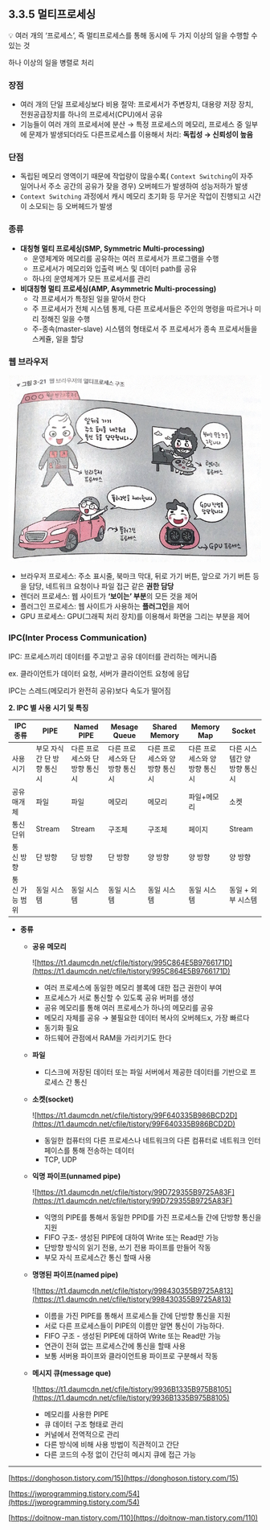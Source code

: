 
## 3.3.5 멀티프로세싱

<aside>
💡 여러 개의 ‘프로세스’, 즉 멀티프로세스를 통해 동시에 두 가지 이상의 일을 수행할 수 있는 것

</aside>

하나 이상의 일을 병렬로 처리

### 장점

- 여러 개의 단일 프로세싱보다 비용 절약: 프로세서가 주변장치, 대용량 저장 장치, 전원공급장치를 하나의 프로세서(CPU)에서 공유
- 기능들이 여러 개의 프로세서에 분산 → 특정 프로세스의 메모리, 프로세스 중 일부에 문제가 발생되더라도 다른프로세스를 이용해서 처리: **독립성 → 신뢰성이 높음**

### 단점

- 독립된 메모리 영역이기 때문에 작업량이 많을수록( `Context Switching`이 자주 일어나서 주소 공간의 공유가 잦을 경우) 오버헤드가 발생하여 성능저하가 발생
- `Context Switching` 과정에서 캐시 메모리 초기화 등 무거운 작업이 진행되고 시간이 소모되는 등 오버헤드가 발생

### 종류

- **대칭형 멀티 프로세싱(SMP, Symmetric Multi-processing)**
    - 운영체계와 메모리를 공유하는 여러 프로세서가 프로그램을 수행
    - 프로세서가 메모리와 입출력 버스 및 데이터 path를 공유
    - 하나의 운영체계가 모든 프로세서를 관리
- **비대칭형 멀티 프로세싱(AMP, Asymmetric Multi-processing)**
    - 각 프로세서가 특정된 일을 맡아서 한다
    - 주 프로세서가 전체 시스템 통제, 다른 프로세서들은 주인의 명령을 따르거나 미리 정해진 일을 수행
    - 주-종속(master-slave) 시스템의 형태로서 주 프로세서가 종속 프로세서들을 스케쥴, 일을 할당

### 웹 브라우저

![C736D489-C491-45B7-AA5C-25BA9E3168EE.jpeg](./img/ch3.3.5_1.jpeg)

- 브라우저 프로세스: 주소 표시줄, 북마크 막대, 뒤로 가기 버튼, 앞으로 가기 버튼 등을 담당, 네트워크 요청이나 파일 접근 같은 **권한 담당**
- 렌더러 프로세스: 웹 사이트가 **‘보이는’ 부분**의 모든 것을 제어
- 플러그인 프로세스: 웹 사이트가 사용하는 **플러그인**을 제어
- GPU 프로세스: GPU(그래픽 처리 장치)를 이용해서 화면을 그리는 부분을 제어

### IPC(Inter Process Communication)

IPC: 프로세스끼리 데이터를 주고받고 공유 데이터를 관리하는 메커니즘

ex. 클라이언트가 데이터 요청, 서버가 클라이언트 요청에 응답

IPC는 스레드(메모리가 완전히 공유)보다 속도가 떨어짐

**2. IPC 별 사용 시기 및 특징**

| IPC 종류 | PIPE | Named PIPE | Mesage Queue | Shared Memory | Memory Map | Socket |
| --- | --- | --- | --- | --- | --- | --- |
| 사용 시기 | 부모 자식 간 단 방향 통신 시 | 다른 프로세스와 단 방향 통신 시 | 다른 프로세스와 단 방향 통신 시 | 다른 프로세스와 양 방향 통신 시 | 다른 프로세스와 양 방향 통신 시 | 다른 시스템간 양 방향 통신 시 |
| 공유 매개체 | 파일 | 파일 | 메모리 | 메모리 | 파일+메모리 | 소켓 |
| 통신 단위 | Stream | Stream | 구조체 | 구조체 | 페이지 | Stream |
| 통신 방향 | 단 방향 | 당 방향 | 단 방향 | 양 방향 | 양 방향 | 양 방향 |
| 통신 가능 범위 | 동일 시스템 | 동일 시스템 | 동일 시스템 | 동일 시스템 | 동일 시스템 | 동일 + 외부 시스템 |
- **종류**
    - **공유 메모리**
        
        ![https://t1.daumcdn.net/cfile/tistory/995C864E5B9766171D](https://t1.daumcdn.net/cfile/tistory/995C864E5B9766171D)
        
        - 여러 프로세스에 동일한 메모리 블록에 대한 접근 권한이 부여
        - 프로세스가 서로 통신할 수 있도록 공유 버퍼를 생성
        - 공유 메모리를 통해 여러 프로세스가 하나의 메모리를 공유
        - 메모리 자체를 공유 → 불필요한 데이터 복사의 오버헤드x, 가장 빠르다
        - 동기화 필요
        - 하드웨어 관점에서 RAM을 가리키기도 한다
    - **파일**
        - 디스크에 저장된 데이터 또는 파일 서버에서 제공한 데이터를 기반으로 프로세스 간 통신
    - **소켓(socket)**
        
        ![https://t1.daumcdn.net/cfile/tistory/99F640335B986BCD2D](https://t1.daumcdn.net/cfile/tistory/99F640335B986BCD2D)
        
        - 동일한 컴퓨터의 다른 프로세스나 네트워크의 다른 컴퓨터로 네트워크 인터페이스를 통해 전송하는 데이터
        - TCP, UDP
    - **익명 파이프(unnamed pipe)**
        
        ![https://t1.daumcdn.net/cfile/tistory/99D729355B9725A83F](https://t1.daumcdn.net/cfile/tistory/99D729355B9725A83F)
        
        - 익명의 PIPE를 통해서 동일한 PPID를 가진 프로세스들 간에 단방향 통신을 지원
        - FIFO 구조- 생성된 PIPE에 대하여 Write 또는 Read만 가능
        - 단방향 방식의 읽기 전용, 쓰기 전용 파이프를 만들어 작동
        - 부모 자식 프로세스간 통신 할때 사용
    - **명명된 파이프(named pipe)**
        
        ![https://t1.daumcdn.net/cfile/tistory/998430355B9725A813](https://t1.daumcdn.net/cfile/tistory/998430355B9725A813)
        
        - 이름을 가진 PIPE를 통해서 프로세스들 간에 단방향 통신을 지원
        - 서로 다른 프로세스들이 PIPE의 이름만 알면 통신이 가능하다.
        - FIFO 구조 - 생성된 PIPE에 대하여 Write 또는 Read만 가능
        - 연관이 전혀 없는 프로세스간에 통신을 할때 사용
        - 보통 서버용 파이프와 클라이언트용 파이프로 구분해서 작동
    - **메시지 큐(message que)**
        
        ![https://t1.daumcdn.net/cfile/tistory/9936B1335B975B8105](https://t1.daumcdn.net/cfile/tistory/9936B1335B975B8105)
        
        - 메모리를 사용한 PIPE
        - 큐 데이터 구조 형태로 관리
        - 커널에서 전역적으로 관리
        - 다른 방식에 비해 사용 방법이 직관적이고 간단
        - 다른 코드의 수정 없이 간단히 메시지 큐에 접근 가능

---

[https://donghoson.tistory.com/15](https://donghoson.tistory.com/15)

[https://jwprogramming.tistory.com/54](https://jwprogramming.tistory.com/54)

[https://doitnow-man.tistory.com/110](https://doitnow-man.tistory.com/110)
